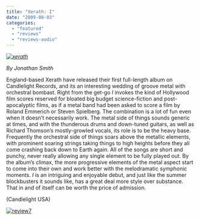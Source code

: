 ```yaml
---
title: "Xerath: I"
date: "2009-08-03"
categories: 
  - "featured"
  - "reviews"
  - "reviews-audio"
---
```


_[![xerath](http://www.hellbound.ca/wp-content/uploads/2009/08/xerath-300x298.jpg "xerath")](http://www.hellbound.ca/wp-content/uploads/2009/08/xerath.jpg)_

_By Jonathan Smith_

England-based Xerath have released their first full-length album on Candlelight Records, and its an interesting wedding of groove metal with orchestral bombast. Right from the get-go _I_ invokes the kind of Hollywood film scores reserved for bloated big budget science-fiction and post-apocalyptic films, as if a metal band had been asked to score a film by Roland Emmerich or Steven Spielberg. The combination is a lot of fun even when it doesn’t necessarily work. The metal side of things sounds generic at times, and with the thunderous drums and down-tuned guitars, as well as Richard Thomson’s mostly-growled vocals, its role is to be the heavy base. Frequently the orchestral side of things soars above the metallic elements, with prominent soaring strings taking things to high heights before they all come crashing back down to Earth again. All of the songs are short and punchy, never really allowing any single element to be fully played out. By the album’s climax, the more progressive elements of the metal aspect start to come into their own and work better with the melodramatic symphonic moments. _I_ is an intriguing and enjoyable debut, and just like the summer blockbusters it sounds like, has a great deal more style over substance. That in and of itself can be worth the price of admission.

(Candlelight USA)

[![review7](http://www.hellbound.ca/wp-content/uploads/2009/07/review72.png "review7")](http://www.hellbound.ca/wp-content/uploads/2009/07/review72.png)
